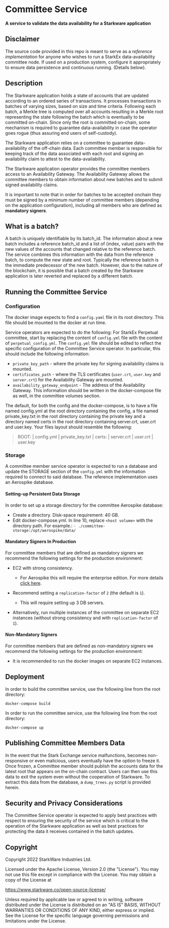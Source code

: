 # Committee Service

**A service to validate the data availability for a Starkware application**

## Disclaimer
The source code provided in this repo is meant to serve as a <em>reference implementation</em> for
anyone who wishes to run a StarkEx data-availability committee node.
If used on a production system, configure it appropriately to ensure data persistence and continuous running. (Details below).

## Description
The Starkware application holds a state of accounts that are updated according to an
ordered series of transactions. It processes transactions in batches of varying sizes, based on size
and time criteria. Following each batch, a Merkle tree is computed over all accounts resulting in
a Merkle root representing the state following the batch which is eventually to be committed
on-chain. Since only the root is committed on-chain, some mechanism is required to guarantee data-availability
in case the operator goes rogue (thus assuring end users of self-custody).

The Starkware application relies on a committee to guarantee data-availability of the off-chain data.
Each committee member is responsible for keeping track of the data associated with
each root and signing an availability claim to attest to the data-availability.

The Starkware application operator provides the committee members access to an Availability Gateway.
The Availability Gateway allows the committee members to obtain information about new batches
and to submit signed availability claims.

It is important to note that in order for batches to be accepted onchain they must be signed by a
minimum number of committee members (depending on the application configuration), including all
members who are defined as **mandatory signers**.

## What is a batch?

A batch is uniquely identifiable by its batch_id.
The information about a new batch includes a reference batch_id and a list of (index, value) pairs
with the new values of the accounts that changed relative to the reference batch.
The service combines this information with the data from the reference batch, to compute the new
state and root.
Typically the reference batch is the immediate predecessor of the new batch. However, due to the
nature of the blockchain, it is possible that a batch created by the Starkware application is later
reverted and replaced by a different batch.

## Running the Committee Service

### Configuration

The docker image expects to find a `config.yaml` file in its root directory. This file should be
mounted to the docker at run time.

Service operators are expected to do the following:
For StarkEx Perpetual committee, start by replacing the content of `config.yml` file with the content of `perpetual_config.yml`.
The `config.yml` file should be edited to reflect the specific configuration of the Committee Service operator.
In particular, this should include the following information:
- `private_key_path` - where the private key for signing availability claims is mounted.
- `certificates_path` - where the TLS certificates (`user.crt`, `user.key` and `server.crt`) for
  the Availability Gateway are mounted.
- `availability_gateway_endpoint` - The address of the Availability Gateway.
This information should be written in the docker-compose file as well, in the committee volumes section.

The default, for both the config and the docker-compose, is to have a file named config.yml at the root directory containing the config,
a file named private_key.txt in the root directory containing the private key
and a directory named certs in the root directory containing server.crt, user.crt and user.key.
Your files layout should resemble the following:
  > ROOT:
    | config.yml
    | private_key.txt
    | certs:
      | server.crt
      | user.crt
      | user.key

### Storage

A committee member service operator is expected to run a database
and update the STORAGE section of the `config.yml` with the information required to connect to said
database. The reference implementation uses an Aerospike database.

#### Setting-up Persistent Data Storage
In order to set up a storage directory for the committee Aerospike database:
- Create a directory. Disk-space requirement: 40 GB.
- Edit docker-compose.yml. In line 10, replace `<host volume>` with the directory path.
  For example.: `- ./committee-storage:/opt/aerospike/data/`

#### Mandatory Signers In Production
For committee members that are defined as mandatory signers we recommend the following settings for
the production environment:

- EC2 with strong consistency.
  - For Aerospike this will require the enterprise edition. For more details [click here](https://docs.aerospike.com/server/operations/configure/consistency).
- Recommend setting a `replication-factor` of `2` (the default is `1`).
  - This will require setting up 3 DB servers.

- Alternatively, run multiple instances of the committee on separate EC2 instances (without strong consistency and with `replication-factor` of `1`).

#### Non-Mandatory Signers
For committee members that are defined as non-mandatory signers we recommend the following settings
for the production environment:

- It is recommended to run the docker images on separate EC2 instances.

## Deployment
In order to build the committee service, use the following line from the root directory:
```
docker-compose build
```

In order to run the committee service, use the following line from the root directory:
```
docker-compose up
```

## Publishing Committee Members Data
In the event that the Stark Exchange service malfunctions, becomes non-responsive or even malicious,
users eventually have the option to freeze it. Once frozen, a Committee member should publish the
accounts data for the latest root that appears on the on-chain contract.
Users can then use this data to exit the system even without the cooperation of Starkware.
To extract this data from the database, a `dump_trees.py` script is provided herein.

## Security and Privacy Considerations
The Committee Service operator is expected to apply best practices with respect to ensuring the
security of the service which is critical to the operation of the Starkware application as well as
best practices for protecting the data it receives contained in the batch updates.

## Copyright
Copyright 2022 StarkWare Industries Ltd.

Licensed under the Apache License, Version 2.0 (the "License").
You may not use this file except in compliance with the License.
You may obtain a copy of the License at

https://www.starkware.co/open-source-license/

Unless required by applicable law or agreed to in writing,
software distributed under the License is distributed on an "AS IS" BASIS,
WITHOUT WARRANTIES OR CONDITIONS OF ANY KIND, either express or implied.
See the License for the specific language governing permissions
and limitations under the License.
